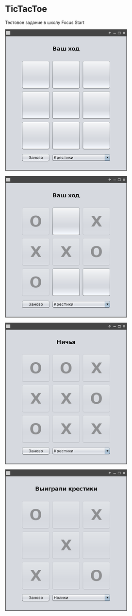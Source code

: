 # TicTacToe
Тестовое задание в школу Focus Start

![ScreenShot](https://github.com/Onotole1/TicTacToe/blob/957e9f9d733b889f8345c23a1c20b5d87508ee94/Screenshot%20from%202017-02-05%2017-42-09.png)

![ScreenShot](https://github.com/Onotole1/TicTacToe/blob/master/Screenshot%20from%202017-02-05%2017-42-24.png)

![ScreenShot](https://github.com/Onotole1/TicTacToe/blob/master/Screenshot%20from%202017-02-05%2017-42-34.png)

![ScreenShot](https://github.com/Onotole1/TicTacToe/blob/master/Screenshot%20from%202017-02-05%2017-42-45.png)

